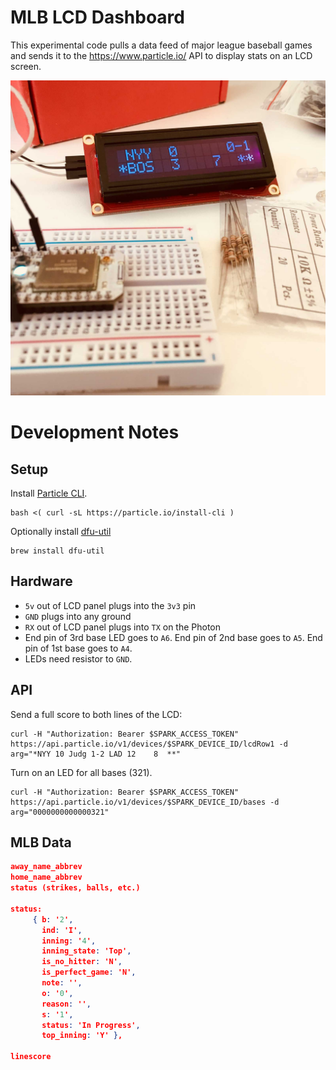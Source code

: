 # MLB LCD Dashboard

This experimental code pulls a data feed of major league baseball games and sends it to the https://www.particle.io/ API to display stats on an LCD screen.

![Particle and LCD](https://github.com/topfunky/particle-lcd-mlb-dashboard/raw/master/assets/sparkfun-lcd-mlb.jpg)

# Development Notes

## Setup

Install [Particle CLI](https://docs.particle.io/tutorials/developer-tools/cli/#installing).

```
bash <( curl -sL https://particle.io/install-cli )
```

Optionally install [dfu-util](https://docs.particle.io/support/particle-tools-faq/installing-dfu-util/)

```
brew install dfu-util
```

## Hardware

- `5v` out of LCD panel plugs into the `3v3` pin
- `GND` plugs into any ground
- `RX` out of LCD panel plugs into `TX` on the Photon
- End pin of 3rd base LED goes to `A6`. End pin of 2nd base goes to `A5`. End pin of 1st base goes to `A4`.
- LEDs need resistor to `GND`.

## API

Send a full score to both lines of the LCD:

```
curl -H "Authorization: Bearer $SPARK_ACCESS_TOKEN" https://api.particle.io/v1/devices/$SPARK_DEVICE_ID/lcdRow1 -d arg="*NYY 10 Judg 1-2 LAD 12    8  **"
```

Turn on an LED for all bases (321).

```
curl -H "Authorization: Bearer $SPARK_ACCESS_TOKEN" https://api.particle.io/v1/devices/$SPARK_DEVICE_ID/bases -d arg="0000000000000321"
```

## MLB Data

```json
away_name_abbrev
home_name_abbrev
status (strikes, balls, etc.)

status:
     { b: '2',
       ind: 'I',
       inning: '4',
       inning_state: 'Top',
       is_no_hitter: 'N',
       is_perfect_game: 'N',
       note: '',
       o: '0',
       reason: '',
       s: '1',
       status: 'In Progress',
       top_inning: 'Y' },

linescore
```
